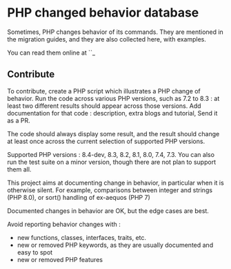 # PHP changed behavior database

Sometimes, PHP changes behavior of its commands. They are mentioned in the migration guides, and they are also collected here, with examples.

You  can read them online at ``_

## Contribute

To contribute, create a PHP script which illustrates a PHP change of behavior. 
Run the code across various PHP versions, such as 7.2 to 8.3 : at least two different results should appear across those versions.
Add documentation for that code : description, extra blogs and tutorial, 
Send it as a PR.


The code should always display some result, and the result should change at least once across the current selection of supported PHP versions.

Supported PHP versions : 8.4-dev, 8.3, 8.2, 8.1, 8.0, 7.4, 7.3.
You can also run the test suite on a minor version, though there are not plan to support them all. 

This project aims at documenting change in behavior, in particular when it is otherwise silent. For example, comparisons between integer and strings (PHP 8.0), or sort() handling of ex-aequos (PHP 7)

Documented changes in behavior are OK, but the edge cases are best. 

Avoid reporting behavior changes with : 

+ new functions, classes, interfaces, traits, etc. 
+ new or removed PHP keywords, as they are usually documented and easy to spot
+ new or removed PHP features